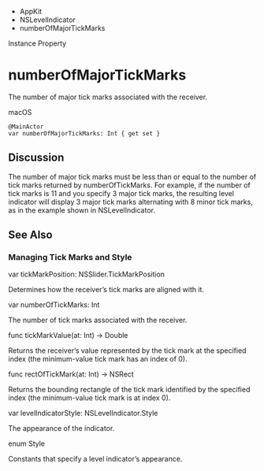

- AppKit
- NSLevelIndicator
-  numberOfMajorTickMarks 

Instance Property

# numberOfMajorTickMarks

The number of major tick marks associated with the receiver.

macOS

``` source
@MainActor
var numberOfMajorTickMarks: Int { get set }
```

## Discussion

The number of major tick marks must be less than or equal to the number of tick marks returned by numberOfTickMarks. For example, if the number of tick marks is 11 and you specify 3 major tick marks, the resulting level indicator will display 3 major tick marks alternating with 8 minor tick marks, as in the example shown in NSLevelIndicator.

## See Also

### Managing Tick Marks and Style

var tickMarkPosition: NSSlider.TickMarkPosition

Determines how the receiver’s tick marks are aligned with it.

var numberOfTickMarks: Int

The number of tick marks associated with the receiver.

func tickMarkValue(at: Int) -> Double

Returns the receiver’s value represented by the tick mark at the specified index (the minimum-value tick mark has an index of 0).

func rectOfTickMark(at: Int) -> NSRect

Returns the bounding rectangle of the tick mark identified by the specified index (the minimum-value tick mark is at index 0).

var levelIndicatorStyle: NSLevelIndicator.Style

The appearance of the indicator.

enum Style

Constants that specify a level indicator’s appearance.


